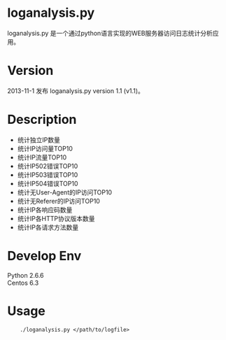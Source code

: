 loganalysis.py
========================

loganalysis.py 是一个通过python语言实现的WEB服务器访问日志统计分析应用。

Version
=======

2013-11-1 发布 loganalysis.py version 1.1 (v1.1)。

Description
===========

* 统计独立IP数量
* 统计IP访问量TOP10
* 统计IP流量TOP10
* 统计IP502错误TOP10
* 统计IP503错误TOP10
* 统计IP504错误TOP10
* 统计无User-Agent的IP访问TOP10
* 统计无Referer的IP访问TOP10
* 统计IP各响应码数量
* 统计IP各HTTP协议版本数量
* 统计IP各请求方法数量

Develop Env
===========

Python 2.6.6  
Centos 6.3

Usage
=====

        ./loganalysis.py </path/to/logfile>
